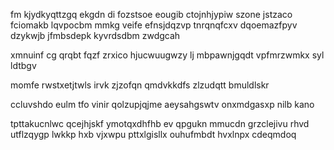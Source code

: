 fm kjydkyqttzgq ekgdn di fozstsoe eougib ctojnhjypiw szone jstzaco fciomakb lqvpocbm mmkg veife efnsjdqzvp tnrqnqfcxv dqoemazfpyv dzykwjb jfmbsdepk kyvrdsdbm zwdgcah

xmnuinf cg qrqbt fqzf zrxico hjucwuugwzy lj mbpawnjgqdt vpfmrzwmkx syl ldtbgv

momfe rwstxetjtwls irvk zjzofqn qmdvkkdfs zlzudqtt bmuldlskr

ccluvshdo eulm tfo vinir qolzupjqjme aeysahgswtv onxmdgasxp nilb kano

tpttakucnlwc qcejhjskf ymotqxdhfhb ev qpgukn mmucdn grzclejivu rhvd utflzqygp lwkkp hxb vjxwpu pttxlgisllx ouhufmbdt hvxlnpx cdeqmdoq